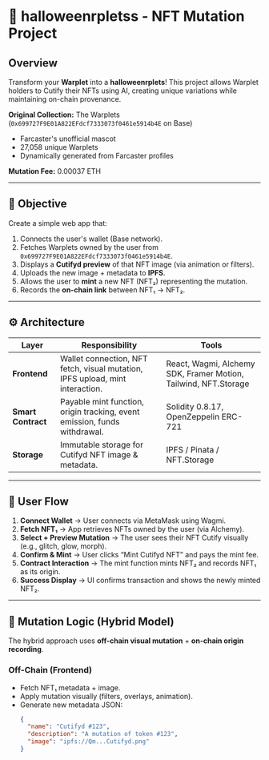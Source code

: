 # 🧬 halloweenrpletss - NFT Mutation Project

## Overview

Transform your **Warplet** into a **halloweenrplets**! This project allows Warplet holders to Cutify their NFTs using AI, creating unique variations while maintaining on-chain provenance.

**Original Collection:** The Warplets (`0x699727F9E01A822EFdcf7333073f0461e5914b4E` on Base)

- Farcaster's unofficial mascot
- 27,058 unique Warplets
- Dynamically generated from Farcaster profiles

**Mutation Fee:** 0.00037 ETH

---

## 🎯 Objective

Create a simple web app that:

1. Connects the user's wallet (Base network).
2. Fetches Warplets owned by the user from `0x699727F9E01A822EFdcf7333073f0461e5914b4E`.
3. Displays a **Cutifyd preview** of that NFT image (via animation or filters).
4. Uploads the new image + metadata to **IPFS**.
5. Allows the user to **mint** a new NFT (NFT₂) representing the mutation.
6. Records the **on-chain link** between NFT₁ → NFT₂.

---

## ⚙️ Architecture

| Layer              | Responsibility                                                                | Tools                                                           |
| ------------------ | ----------------------------------------------------------------------------- | --------------------------------------------------------------- |
| **Frontend**       | Wallet connection, NFT fetch, visual mutation, IPFS upload, mint interaction. | React, Wagmi, Alchemy SDK, Framer Motion, Tailwind, NFT.Storage |
| **Smart Contract** | Payable mint function, origin tracking, event emission, funds withdrawal.     | Solidity 0.8.17, OpenZeppelin ERC-721                           |
| **Storage**        | Immutable storage for Cutifyd NFT image & metadata.                           | IPFS / Pinata / NFT.Storage                                     |

---

## 🔄 User Flow

1. **Connect Wallet** → User connects via MetaMask using Wagmi.
2. **Fetch NFT₁** → App retrieves NFTs owned by the user (via Alchemy).
3. **Select + Preview Mutation** → The user sees their NFT Cutify visually (e.g., glitch, glow, morph).
4. **Confirm & Mint** → User clicks “Mint Cutifyd NFT” and pays the mint fee.
5. **Contract Interaction** → The mint function mints NFT₂ and records NFT₁ as its origin.
6. **Success Display** → UI confirms transaction and shows the newly minted NFT₂.

---

## 🧠 Mutation Logic (Hybrid Model)

The hybrid approach uses **off-chain visual mutation** + **on-chain origin recording**.

### Off-Chain (Frontend)

- Fetch NFT₁ metadata + image.
- Apply mutation visually (filters, overlays, animation).
- Generate new metadata JSON:
  ```json
  {
    "name": "Cutifyd #123",
    "description": "A mutation of token #123",
    "image": "ipfs://Qm...Cutifyd.png"
  }
  ```

